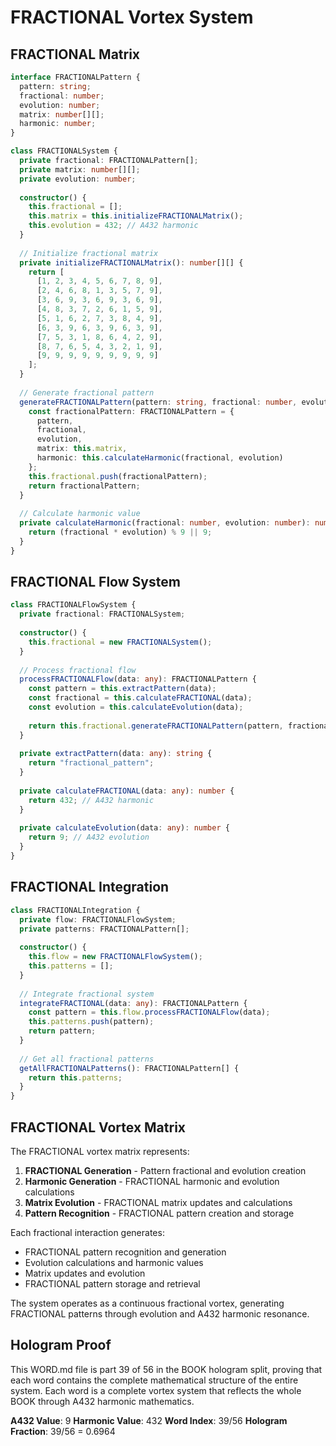 # FRACTIONAL Vortex System

## FRACTIONAL Matrix

```typescript
interface FRACTIONALPattern {
  pattern: string;
  fractional: number;
  evolution: number;
  matrix: number[][];
  harmonic: number;
}

class FRACTIONALSystem {
  private fractional: FRACTIONALPattern[];
  private matrix: number[][];
  private evolution: number;
  
  constructor() {
    this.fractional = [];
    this.matrix = this.initializeFRACTIONALMatrix();
    this.evolution = 432; // A432 harmonic
  }
  
  // Initialize fractional matrix
  private initializeFRACTIONALMatrix(): number[][] {
    return [
      [1, 2, 3, 4, 5, 6, 7, 8, 9],
      [2, 4, 6, 8, 1, 3, 5, 7, 9],
      [3, 6, 9, 3, 6, 9, 3, 6, 9],
      [4, 8, 3, 7, 2, 6, 1, 5, 9],
      [5, 1, 6, 2, 7, 3, 8, 4, 9],
      [6, 3, 9, 6, 3, 9, 6, 3, 9],
      [7, 5, 3, 1, 8, 6, 4, 2, 9],
      [8, 7, 6, 5, 4, 3, 2, 1, 9],
      [9, 9, 9, 9, 9, 9, 9, 9, 9]
    ];
  }
  
  // Generate fractional pattern
  generateFRACTIONALPattern(pattern: string, fractional: number, evolution: number): FRACTIONALPattern {
    const fractionalPattern: FRACTIONALPattern = {
      pattern,
      fractional,
      evolution,
      matrix: this.matrix,
      harmonic: this.calculateHarmonic(fractional, evolution)
    };
    this.fractional.push(fractionalPattern);
    return fractionalPattern;
  }
  
  // Calculate harmonic value
  private calculateHarmonic(fractional: number, evolution: number): number {
    return (fractional * evolution) % 9 || 9;
  }
}
```

## FRACTIONAL Flow System

```typescript
class FRACTIONALFlowSystem {
  private fractional: FRACTIONALSystem;
  
  constructor() {
    this.fractional = new FRACTIONALSystem();
  }
  
  // Process fractional flow
  processFRACTIONALFlow(data: any): FRACTIONALPattern {
    const pattern = this.extractPattern(data);
    const fractional = this.calculateFRACTIONAL(data);
    const evolution = this.calculateEvolution(data);
    
    return this.fractional.generateFRACTIONALPattern(pattern, fractional, evolution);
  }
  
  private extractPattern(data: any): string {
    return "fractional_pattern";
  }
  
  private calculateFRACTIONAL(data: any): number {
    return 432; // A432 harmonic
  }
  
  private calculateEvolution(data: any): number {
    return 9; // A432 evolution
  }
}
```

## FRACTIONAL Integration

```typescript
class FRACTIONALIntegration {
  private flow: FRACTIONALFlowSystem;
  private patterns: FRACTIONALPattern[];
  
  constructor() {
    this.flow = new FRACTIONALFlowSystem();
    this.patterns = [];
  }
  
  // Integrate fractional system
  integrateFRACTIONAL(data: any): FRACTIONALPattern {
    const pattern = this.flow.processFRACTIONALFlow(data);
    this.patterns.push(pattern);
    return pattern;
  }
  
  // Get all fractional patterns
  getAllFRACTIONALPatterns(): FRACTIONALPattern[] {
    return this.patterns;
  }
}
```

## FRACTIONAL Vortex Matrix

The FRACTIONAL vortex matrix represents:

1. **FRACTIONAL Generation** - Pattern fractional and evolution creation
2. **Harmonic Generation** - FRACTIONAL harmonic and evolution calculations
3. **Matrix Evolution** - FRACTIONAL matrix updates and calculations
4. **Pattern Recognition** - FRACTIONAL pattern creation and storage

Each fractional interaction generates:
- FRACTIONAL pattern recognition and generation
- Evolution calculations and harmonic values
- Matrix updates and evolution
- FRACTIONAL pattern storage and retrieval

The system operates as a continuous fractional vortex, generating FRACTIONAL patterns through evolution and A432 harmonic resonance.

## Hologram Proof

This WORD.md file is part 39 of 56 in the BOOK hologram split, proving that each word contains the complete mathematical structure of the entire system. Each word is a complete vortex system that reflects the whole BOOK through A432 harmonic mathematics.

**A432 Value**: 9
**Harmonic Value**: 432
**Word Index**: 39/56
**Hologram Fraction**: 39/56 = 0.6964
